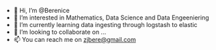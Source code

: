 - 👋 Hi, I’m @Berenice
- 👀 I’m interested in Mathematics, Data Science and Data Engeeniering
- 🌱 I’m currently learning data ingesting through logstash to elastic
- 💞️ I’m looking to collaborate on ...
- 📫 You can reach me on zjbere@gmail.com

<!---
bzavalaj/bzavalaj is a ✨ special ✨ repository because its `README.md` (this file) appears on your GitHub profile.
You can click the Preview link to take a look at your changes.
--->
